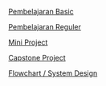 <a href="https://cobalt-bike-c9e.notion.site/Basic-db3ce0b88e064d698c5805ce260e504f">Pembelajaran Basic</a>

<a href="https://cobalt-bike-c9e.notion.site/Reguler-7f796c6eb585414186cd01ff308e099a">Pembelajaran Reguler
</a>

<a href="https://cobalt-bike-c9e.notion.site/Mini-Project-b22159159afe4fae827cec31d7f9703b">Mini Project</a>

<a href="https://cobalt-bike-c9e.notion.site/Capstone-Classroom-3bd3af7b63c14feb9a1a22aef4a75c5b">Capstone Project</a>

<a href="https://drive.google.com/file/d/1FCxMUnE_lA9NJm46y4UlgzmGHoLAWrRN/view?usp=sharing">Flowchart / System Design</a>
